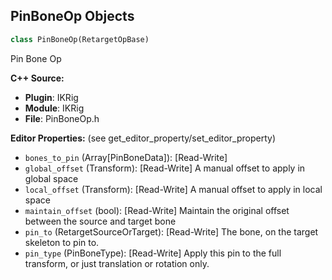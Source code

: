## PinBoneOp Objects

```python
class PinBoneOp(RetargetOpBase)
```

Pin Bone Op

**C++ Source:**

- **Plugin**: IKRig
- **Module**: IKRig
- **File**: PinBoneOp.h

**Editor Properties:** (see get_editor_property/set_editor_property)

- ``bones_to_pin`` (Array[PinBoneData]):  [Read-Write]
- ``global_offset`` (Transform):  [Read-Write] A manual offset to apply in global space
- ``local_offset`` (Transform):  [Read-Write] A manual offset to apply in local space
- ``maintain_offset`` (bool):  [Read-Write] Maintain the original offset between the source and target bone
- ``pin_to`` (RetargetSourceOrTarget):  [Read-Write] The bone, on the target skeleton to pin to.
- ``pin_type`` (PinBoneType):  [Read-Write] Apply this pin to the full transform, or just translation or rotation only.

<a id="unreal.RootMotionGeneratorOp"></a>